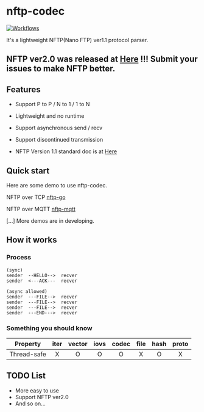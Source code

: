 # nftp-codec

[![Workflows](https://github.com/nanomq/nftp-codec/actions/workflows/test.yml/badge.svg)](https://github.com/nanomq/nftp-codec/actions)

It's a lightweight NFTP(Nano FTP) ver1.1 protocol parser.

## NFTP ver2.0 was released at [Here](https://github.com/nanomq/nftp-codec/blob/main/docs/doc-ver2.0.md) !!! Submit your issues to make NFTP better.

## Features

* Support P to P / N to 1 / 1 to N

* Lightweight and no runtime

* Support asynchronous send / recv

* Support discontinued transmission

* NFTP Version 1.1 standard doc is at [Here](https://github.com/nanomq/nftp-codec/blob/main/docs/doc-ver1.1.md)

## Quick start

Here are some demo to use nftp-codec.

NFTP over TCP [nftp-go](https://github.com/wanghaEMQ/nftp-go)

NFTP over MQTT [nftp-mqtt](https://github.com/nanomq/nanosdk)

[...] More demos are in developing.

## How it works

### Process

```
(sync)
sender  --HELLO-->  recver
sender  <---ACK---  recver

(async allowed)
sender  ---FILE-->  recver
sender  ---FILE-->  recver
sender  ---FILE-->  recver
sender  ---END--->  recver
```

### Something you should know

|  Property   | iter | vector | iovs | codec | file | hash | proto |
| :---------: | :--: | :----: | :--: | :---: | :--: | :--: | :---: |
| Thread-safe |  X   |   O    |  O   |   O   |  X   |  O   |   X   |

## TODO List

* More easy to use
* Support NFTP ver2.0
* And so on...

